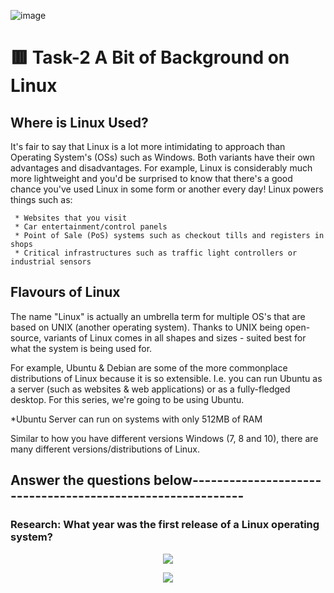 ![image](https://user-images.githubusercontent.com/94435318/161430119-3b4a5d00-0d32-4fbf-8b6b-4979c8dfea2c.png)

# 🟥 Task-2 A Bit of Background on Linux

## Where is Linux Used?

It's fair to say that Linux is a lot more intimidating to approach than Operating System's (OSs) such as Windows. Both variants have their own advantages and disadvantages. For example, Linux is considerably much more lightweight and you'd be surprised to know that there's a good chance you've used Linux in some form or another every day! Linux powers things such as:

     * Websites that you visit
     * Car entertainment/control panels
     * Point of Sale (PoS) systems such as checkout tills and registers in shops
     * Critical infrastructures such as traffic light controllers or industrial sensors

## Flavours of Linux

The name "Linux" is actually an umbrella term for multiple OS's that are based on UNIX (another operating system). Thanks to UNIX being open-source, variants of Linux comes in all shapes and sizes - suited best for what the system is being used for.

For example, Ubuntu & Debian are some of the more commonplace distributions of Linux because it is so extensible. I.e. you can run Ubuntu as a server (such as websites & web applications) or as a fully-fledged desktop. For this series, we're going to be using Ubuntu.

   *Ubuntu Server can run on systems with only 512MB of RAM

Similar to how you have different versions Windows (7, 8 and 10), there are many different versions/distributions of Linux.

Answer the questions below-----------------------------------------------------------
--

### Research: What year was the first release of a Linux operating system?

<p align="center">
  <img src="https://user-images.githubusercontent.com/94435318/161430525-5f860c14-55ee-480f-b5cd-6effad8d9a35.png">
</p> 

<p align="center">
  <img src="https://user-images.githubusercontent.com/94435318/161430616-1076afd5-8254-412b-b9bd-db3d2a680500.png">
</p> 
